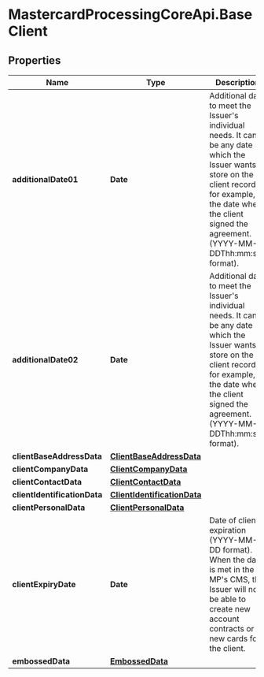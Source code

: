 # MastercardProcessingCoreApi.BaseClient

## Properties

Name | Type | Description | Notes
------------ | ------------- | ------------- | -------------
**additionalDate01** | **Date** | Additional date to meet the Issuer&#39;s individual needs. It can be any date which the Issuer wants to store on the client record - for example, the date when the client signed the agreement. (YYYY-MM-DDThh:mm:ssZ format).  | [optional] 
**additionalDate02** | **Date** | Additional date to meet the Issuer&#39;s individual needs. It can be any date which the Issuer wants to store on the client record - for example, the date when the client signed the agreement. (YYYY-MM-DDThh:mm:ssZ format).  | [optional] 
**clientBaseAddressData** | [**ClientBaseAddressData**](ClientBaseAddressData.md) |  | [optional] 
**clientCompanyData** | [**ClientCompanyData**](ClientCompanyData.md) |  | [optional] 
**clientContactData** | [**ClientContactData**](ClientContactData.md) |  | [optional] 
**clientIdentificationData** | [**ClientIdentificationData**](ClientIdentificationData.md) |  | [optional] 
**clientPersonalData** | [**ClientPersonalData**](ClientPersonalData.md) |  | [optional] 
**clientExpiryDate** | **Date** | Date of client expiration (YYYY-MM-DD format). When the date is met in the MP&#39;s CMS, the Issuer will not be able to create new account contracts or new cards for the client.  | [optional] 
**embossedData** | [**EmbossedData**](EmbossedData.md) |  | [optional] 


